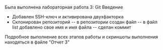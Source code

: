 Была выполнена лабораторная работа 3: Git Введение 
- Добавлен SSH-ключ и активирована двухфакторка
- Склонирован репозиторий
   -- в репозитории создан файл
   -- в файл list добавлено свое имя и имя файла
   -- сделан коммит

Подробное выполнение всех этапов работы и скриншоты выполнения находяться в файле "Отчет 3"
